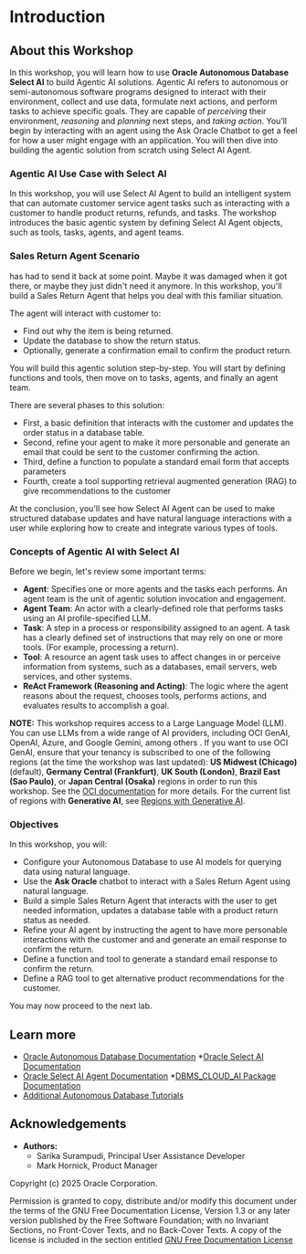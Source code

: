 # Introduction

## About this Workshop

In this workshop, you will learn how to use **Oracle Autonomous Database Select AI** to build Agentic AI solutions. Agentic AI refers to autonomous or semi-autonomous software programs designed to interact with their environment, collect and use data, formulate next actions, and perform tasks to achieve specific goals. They are capable of _perceiving_ their environment, _reasoning_ and _planning_ next steps, and _taking action_. You’ll begin by interacting with an agent using the Ask Oracle Chatbot to get a feel for how a user might engage with an application. You will then dive into building the agentic solution from scratch using Select AI Agent.


### Agentic AI Use Case with Select AI

In this workshop, you will use Select AI Agent to build an intelligent system that can automate customer service agent tasks such as interacting with a customer to handle product returns, refunds, and tasks. The workshop introduces the basic agentic system by defining Select AI Agent objects, such as tools, tasks, agents, and agent teams. 

### Sales Return Agent Scenario
has had to send it back at some point. Maybe it was damaged when it got there, or maybe they just didn't need it anymore. In this workshop, you'll build a Sales Return Agent that helps you deal with this familiar situation.

The agent will interact with customer to:
* Find out why the item is being returned.
* Update the database to show the return status.
* Optionally, generate a confirmation email to confirm the product return.

You will build this agentic solution step-by-step. You will start by defining functions and tools, then move on to tasks, agents, and finally an agent team.

There are several phases to this solution:
* First, a basic definition that interacts with the customer and updates the order status in a database table.
* Second, refine your agent to make it more personable and generate an email that could be sent to the customer confirming the action.
* Third, define a function to populate a standard email form that accepts parameters
* Fourth, create a tool supporting retrieval augmented generation (RAG) to give recommendations to the customer

At the conclusion, you'll see how Select AI Agent can be used to make structured database updates and have natural language interactions with a user while exploring how to create and integrate various types of tools.

### Concepts of Agentic AI with Select AI
Before we begin, let's review some important terms:
* **Agent**: Specifies one or more agents and the tasks each performs. An agent team is the unit of agentic solution invocation and engagement.
* **Agent Team**: An actor with a clearly-defined role that performs tasks using an AI profile-specified LLM.
* **Task**: A step in a process or responsibility assigned to an agent. A task has a clearly defined set of instructions that may rely on one or more tools. (For example, processing a return).
* **Tool**: A resource an agent task uses to affect changes in or perceive information from systems, such as a databases, email servers, web services, and other systems.
* **ReAct Framework (Reasoning and Acting)**: The logic where the agent reasons about the request, chooses tools, performs actions, and evaluates results to accomplish a goal.
<!--* **RAG Tool**: A retrieval mechanism that lets the agent pull in external or domain-specific knowledge to make better decisions.-->

**NOTE:** This workshop requires access to a Large Language Model (LLM). You can use LLMs from a wide range of AI providers, including OCI GenAI, OpenAI, Azure, and Google Gemini, among others . If you want to use OCI GenAI, ensure that your tenancy is subscribed to one of the following regions (at the time the workshop was last updated): **US Midwest (Chicago)** (default), **Germany Central (Frankfurt)**, **UK South (London)**, **Brazil East (Sao Paulo)**, or **Japan Central (Osaka)** regions in order to run this workshop. See the [OCI documentation](https://docs.oracle.com/en-us/iaas/Content/Identity/Tasks/managingregions.htm) for more details. For the current list of regions with **Generative AI**, see [Regions with Generative AI](https://docs.oracle.com/en-us/iaas/Content/generative-ai/overview.htm).

### Objectives

In this workshop, you will:

* Configure your Autonomous Database to use AI models for querying data using natural language.
* Use the **Ask Oracle** chatbot to interact with a Sales Return Agent using natural language.
* Build a simple Sales Return Agent that interacts with the user to get needed information, updates a database table with a product return status as needed.
* Refine your AI agent by instructing the agent to have more personable interactions with the customer and and generate an email response to confirm the return.
* Define a function and tool to generate a standard email response to confirm the return.
* Define a RAG tool to get alternative product recommendations for the customer.


You may now proceed to the next lab.

## Learn more

* [Oracle Autonomous Database Documentation](https://docs.oracle.com/en/cloud/paas/autonomous-data-warehouse-cloud/index.html)
*[Oracle Select AI Documentation](https://docs.oracle.com/en/cloud/paas/autonomous-database/serverless/adbsb/select-ai.html)
* [Oracle Select AI Agent Documentation]()
*[DBMS_CLOUD_AI Package Documentation](https://docs.oracle.com/en/cloud/paas/autonomous-database/serverless/adbsb/dbms-cloud-ai-package.html#GUID-000CBBD4-202B-4E9B-9FC2-B9F2FF20F246)
* [Additional Autonomous Database Tutorials](https://docs.oracle.com/en/cloud/paas/autonomous-data-warehouse-cloud/tutorials.html)

## Acknowledgements
* **Authors:**
    * Sarika Surampudi, Principal User Assistance Developer
    * Mark Hornick, Product Manager
<!--* **Last Updated By/Date:** Sarika Surampudi, August 2025
-->


Copyright (c) 2025 Oracle Corporation.

Permission is granted to copy, distribute and/or modify this document
under the terms of the GNU Free Documentation License, Version 1.3
or any later version published by the Free Software Foundation;
with no Invariant Sections, no Front-Cover Texts, and no Back-Cover Texts.
A copy of the license is included in the section entitled [GNU Free Documentation License](files/gnu-free-documentation-license.txt)
